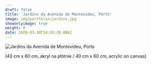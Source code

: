 ```yaml
---
draft: false
title: 'Jardins da Avenida de Montevideu, Porto'
image: img/portfolio/jardins.jpg
showonlyimage: true
weight: 0
date: 2020-03-30T14:35:20.886Z
---
```

![](/img/jardins.jpg "Jardins da Avenida de Montevideu, Porto")

(40 cm x 60 cm, akryl na płótnie / 40 cm x 60 cm, acrylic on canvas)